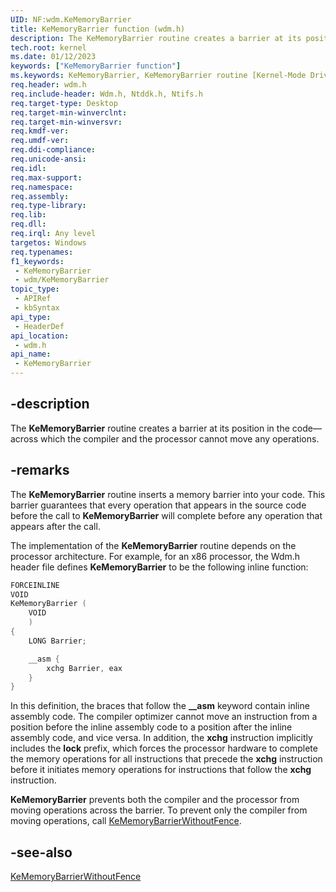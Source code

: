 ```yaml
---
UID: NF:wdm.KeMemoryBarrier
title: KeMemoryBarrier function (wdm.h)
description: The KeMemoryBarrier routine creates a barrier at its position in the code&#8212;across which the compiler and the processor cannot move any operations.
tech.root: kernel
ms.date: 01/12/2023
keywords: ["KeMemoryBarrier function"]
ms.keywords: KeMemoryBarrier, KeMemoryBarrier routine [Kernel-Mode Driver Architecture], k105_972df62d-6449-40d7-9bfa-0c420cf8f106.xml, kernel.kememorybarrier, wdm/KeMemoryBarrier
req.header: wdm.h
req.include-header: Wdm.h, Ntddk.h, Ntifs.h
req.target-type: Desktop
req.target-min-winverclnt: 
req.target-min-winversvr: 
req.kmdf-ver: 
req.umdf-ver: 
req.ddi-compliance: 
req.unicode-ansi: 
req.idl: 
req.max-support: 
req.namespace: 
req.assembly: 
req.type-library: 
req.lib: 
req.dll: 
req.irql: Any level
targetos: Windows
req.typenames: 
f1_keywords:
 - KeMemoryBarrier
 - wdm/KeMemoryBarrier
topic_type:
 - APIRef
 - kbSyntax
api_type:
 - HeaderDef
api_location:
 - wdm.h
api_name:
 - KeMemoryBarrier
---
```


## -description

The **KeMemoryBarrier** routine creates a barrier at its position in the code—across which the compiler and the processor cannot move any operations.

## -remarks

The **KeMemoryBarrier** routine inserts a memory barrier into your code. This barrier guarantees that every operation that appears in the source code before the call to **KeMemoryBarrier** will complete before any operation that appears after the call.

The implementation of the **KeMemoryBarrier** routine depends on the processor architecture. For example, for an x86 processor, the Wdm.h header file defines **KeMemoryBarrier** to be the following inline function:

```cpp
FORCEINLINE
VOID
KeMemoryBarrier (
    VOID
    )
{
    LONG Barrier;

    __asm {
        xchg Barrier, eax
    }
}
```

In this definition, the braces that follow the **__asm** keyword contain inline assembly code. The compiler optimizer cannot move an instruction from a position before the inline assembly code to a position after the inline assembly code, and vice versa. In addition, the **xchg** instruction implicitly includes the **lock** prefix, which forces the processor hardware to complete the memory operations for all instructions that precede the **xchg** instruction before it initiates memory operations for instructions that follow the **xchg** instruction.

**KeMemoryBarrier** prevents both the compiler and the processor from moving operations across the barrier. To prevent only the compiler from moving operations, call [KeMemoryBarrierWithoutFence](/previous-versions/windows/hardware/device-stage/drivers/ff552973(v%3Dvs.85)).

## -see-also

[KeMemoryBarrierWithoutFence](/previous-versions/windows/hardware/device-stage/drivers/ff552973(v%3Dvs.85))
